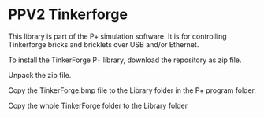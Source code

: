 # PPV2 Tinkerforge
This library is part of the P+ simulation software.
It is for controlling Tinkerforge bricks and bricklets over USB and/or Ethernet.


To install the TinkerForge P+ library, download the repository as zip file.

Unpack the zip file.

Copy the TinkerForge.bmp file to the Library folder in the P+ program folder.

Copy the whole TinkerForge folder to the Library folder
